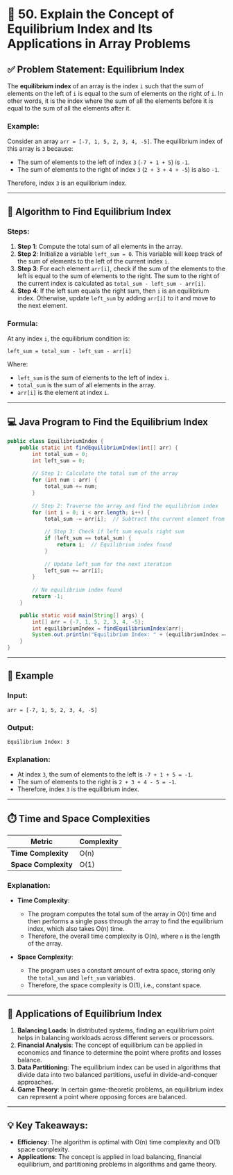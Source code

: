 
# 🔎 50. Explain the Concept of Equilibrium Index and Its Applications in Array Problems

## ✅ Problem Statement: Equilibrium Index

The **equilibrium index** of an array is the index `i` such that the sum of elements on the left of `i` is equal to the sum of elements on the right of `i`. In other words, it is the index where the sum of all the elements before it is equal to the sum of all the elements after it.

### Example:
Consider an array `arr = [-7, 1, 5, 2, 3, 4, -5]`. The equilibrium index of this array is `3` because:

- The sum of elements to the left of index `3` (`-7 + 1 + 5`) is `-1`.
- The sum of elements to the right of index `3` (`2 + 3 + 4 + -5`) is also `-1`.

Therefore, index `3` is an equilibrium index.

---

## 🧠 Algorithm to Find Equilibrium Index

### Steps:
1. **Step 1**: Compute the total sum of all elements in the array.
2. **Step 2**: Initialize a variable `left_sum = 0`. This variable will keep track of the sum of elements to the left of the current index `i`.
3. **Step 3**: For each element `arr[i]`, check if the sum of the elements to the left is equal to the sum of elements to the right. The sum to the right of the current index is calculated as `total_sum - left_sum - arr[i]`.
4. **Step 4**: If the left sum equals the right sum, then `i` is an equilibrium index. Otherwise, update `left_sum` by adding `arr[i]` to it and move to the next element.

### Formula:
At any index `i`, the equilibrium condition is:

```
left_sum = total_sum - left_sum - arr[i]
```

Where:
- `left_sum` is the sum of elements to the left of index `i`.
- `total_sum` is the sum of all elements in the array.
- `arr[i]` is the element at index `i`.

---

## 💻 Java Program to Find the Equilibrium Index

```java
public class EquilibriumIndex {
    public static int findEquilibriumIndex(int[] arr) {
        int total_sum = 0;
        int left_sum = 0;
        
        // Step 1: Calculate the total sum of the array
        for (int num : arr) {
            total_sum += num;
        }
        
        // Step 2: Traverse the array and find the equilibrium index
        for (int i = 0; i < arr.length; i++) {
            total_sum -= arr[i];  // Subtract the current element from total sum
            
            // Step 3: Check if left sum equals right sum
            if (left_sum == total_sum) {
                return i;  // Equilibrium index found
            }
            
            // Update left_sum for the next iteration
            left_sum += arr[i];
        }
        
        // No equilibrium index found
        return -1;
    }

    public static void main(String[] args) {
        int[] arr = {-7, 1, 5, 2, 3, 4, -5};
        int equilibriumIndex = findEquilibriumIndex(arr);
        System.out.println("Equilibrium Index: " + (equilibriumIndex == -1 ? "None" : equilibriumIndex));
    }
}
```

---

## 🧪 Example

### Input:
```
arr = [-7, 1, 5, 2, 3, 4, -5]
```

### Output:
```
Equilibrium Index: 3
```

### Explanation:
- At index `3`, the sum of elements to the left is `-7 + 1 + 5 = -1`.
- The sum of elements to the right is `2 + 3 + 4 - 5 = -1`.
- Therefore, index `3` is the equilibrium index.

---

## ⏱️ Time and Space Complexities

| Metric              | Complexity         |
|---------------------|--------------------|
| **Time Complexity**  | O(n)               |
| **Space Complexity** | O(1)               |

### Explanation:
- **Time Complexity**:
  - The program computes the total sum of the array in O(n) time and then performs a single pass through the array to find the equilibrium index, which also takes O(n) time.
  - Therefore, the overall time complexity is O(n), where `n` is the length of the array.
  
- **Space Complexity**:
  - The program uses a constant amount of extra space, storing only the `total_sum` and `left_sum` variables.
  - Therefore, the space complexity is O(1), i.e., constant space.

---

## 📌 Applications of Equilibrium Index

1. **Balancing Loads**: In distributed systems, finding an equilibrium point helps in balancing workloads across different servers or processors.
2. **Financial Analysis**: The concept of equilibrium can be applied in economics and finance to determine the point where profits and losses balance.
3. **Data Partitioning**: The equilibrium index can be used in algorithms that divide data into two balanced partitions, useful in divide-and-conquer approaches.
4. **Game Theory**: In certain game-theoretic problems, an equilibrium index can represent a point where opposing forces are balanced.

---

## 💡 Key Takeaways:
- **Efficiency**: The algorithm is optimal with O(n) time complexity and O(1) space complexity.
- **Applications**: The concept is applied in load balancing, financial equilibrium, and partitioning problems in algorithms and game theory.

